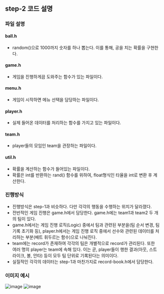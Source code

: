 ##  step-2 코드 설명

### 파일 설명
#### ball.h
- random()으로 1000까지 숫자를 하나 뽑는다. 이를 통해, 공을 치는 확률을 구현한다.

#### game.h
- 게임을 진행하게끔 도와주는 함수가 있는 파일이다.

#### menu.h
- 게임이 시작하면 메뉴 선택을 담당하는 파일이다.

#### player.h
- 실제 들어온 데이터를 처리하는 함수를 가지고 있는 파일이다.

#### team.h
- player들의 모임인 team을 관장하는 파일이다.

#### util.h
- 확률을 계산하는 함수가 들어있는 파일이다.
- 확률은 int를 반환하는 rand() 함수를 위하여, float형식인 타율을 int로 변환 후 계산한다. 


### 진행방식
- 진행방식은 step-1과 비슷하다. 다만 각각의 행동을 수행하는 위치가 달라졌다.
- 전반적인 게임 진행은 game.h에서 담당한다. game.h에는 team1과 team2 두 개의 팀이 있다.
- game.h에서는 게임 진행 로직(Logic) 중에서 팀과 관련된 부분을(팀 순서 변경, 팀 기록 초기화 등), player.h에서는 게임 진행 로직 중에서 선수와 관련된 데이터를 처리하는 부분(배트 휘두르는 함수)으로 나눠진다.
- team에는 record가 존재하여 각각의 팀은 개별적으로 record가 관리된다. 또한 여러 명의 player는 team에 속해 있다. 이는 곧, player들이 행한 결과(아웃, 스트라이크, 볼, 안타) 등이 모두 팀 단위로 기록된다는 의미이다.
- 실질적인 각각의 데이터는 step-1과 마찬가지로 record-book.h에서 담당한다. 


### 이미지 예시
![image](https://user-images.githubusercontent.com/47213425/69952297-40f05480-153a-11ea-8306-1922aa4ebf48.png)
![image](https://user-images.githubusercontent.com/47213425/69952337-52d1f780-153a-11ea-93f7-2a741b5035d2.png)
